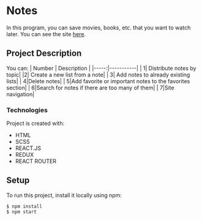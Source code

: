 # Notes
In this program, you can save movies, books, etc. that you want to watch later. You can see the site [here]([https://to-do-list.tetiananosenko.repl.co/]).
##  Project Description
You can:
| Number | Description |
|-----:|-----------|
| 1| Distribute notes by topic|
|2| Create a new list from a note|
|     3| Add notes to already existing lists|
|     4|Delete notes|
|     5|Add favorite or important notes to the favorites section|
|     6|Search for notes if there are too many of them|
|     7|Site navigation|
### Technologies
Project is created with:
* HTML
* SCSS
* REACT.JS
* REDUX
* REACT ROUTER
 ## Setup
To run this project, install it locally using npm:

```
$ npm install
$ npm start
```
